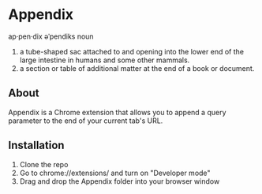 # Appendix
ap·pen·dix
əˈpendiks
noun
1. a tube-shaped sac attached to and opening into the lower end of the large intestine in humans and some other mammals.
2. a section or table of additional matter at the end of a book or document.

## About
Appendix is a Chrome extension that allows you to append a query parameter to the end of your current tab's URL.

## Installation
1. Clone the repo
2. Go to chrome://extensions/ and turn on "Developer mode"
3. Drag and drop the Appendix folder into your browser window
